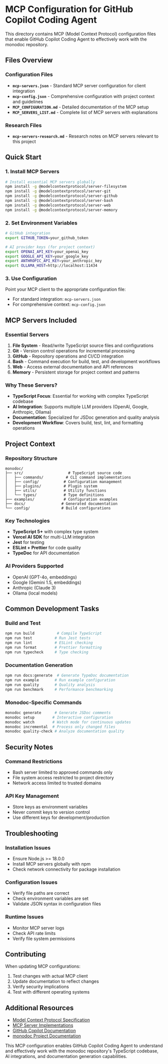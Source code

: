 # MCP Configuration for GitHub Copilot Coding Agent

This directory contains MCP (Model Context Protocol) configuration files that enable GitHub Copilot Coding Agent to effectively work with the monodoc repository.

## Files Overview

### Configuration Files
- **`mcp-servers.json`** - Standard MCP server configuration for client integration
- **`mcp-config.json`** - Comprehensive configuration with project context and guidelines
- **`MCP_CONFIGURATION.md`** - Detailed documentation of the MCP setup
- **`MCP_SERVERS_LIST.md`** - Complete list of MCP servers with explanations

### Research Files
- **`mcp-servers-research.md`** - Research notes on MCP servers relevant to this project

## Quick Start

### 1. Install MCP Servers
```bash
# Install essential MCP servers globally
npm install -g @modelcontextprotocol/server-filesystem
npm install -g @modelcontextprotocol/server-git
npm install -g @modelcontextprotocol/server-github
npm install -g @modelcontextprotocol/server-bash
npm install -g @modelcontextprotocol/server-web
npm install -g @modelcontextprotocol/server-memory
```

### 2. Set Environment Variables
```bash
# GitHub integration
export GITHUB_TOKEN=your_github_token

# AI provider keys (for project context)
export OPENAI_API_KEY=your_openai_key
export GOOGLE_API_KEY=your_google_key
export ANTHROPIC_API_KEY=your_anthropic_key
export OLLAMA_HOST=http://localhost:11434
```

### 3. Use Configuration
Point your MCP client to the appropriate configuration file:
- For standard integration: `mcp-servers.json`
- For comprehensive context: `mcp-config.json`

## MCP Servers Included

### Essential Servers
1. **File System** - Read/write TypeScript source files and configurations
2. **Git** - Version control operations for incremental processing
3. **GitHub** - Repository operations and CI/CD integration
4. **Bash** - Command execution for build, test, and development workflows
5. **Web** - Access external documentation and API references
6. **Memory** - Persistent storage for project context and patterns

### Why These Servers?
- **TypeScript Focus**: Essential for working with complex TypeScript codebase
- **AI Integration**: Supports multiple LLM providers (OpenAI, Google, Anthropic, Ollama)
- **Documentation**: Specialized for JSDoc generation and quality analysis
- **Development Workflow**: Covers build, test, lint, and formatting operations

## Project Context

### Repository Structure
```
monodoc/
├── src/                    # TypeScript source code
│   ├── commands/          # CLI command implementations
│   ├── config/           # Configuration management
│   ├── plugins/          # Plugin system
│   ├── utils/            # Utility functions
│   └── types/            # Type definitions
├── examples/             # Configuration examples
├── docs/                # Generated documentation
└── config/              # Build configurations
```

### Key Technologies
- **TypeScript 5+** with complex type system
- **Vercel AI SDK** for multi-LLM integration
- **Jest** for testing
- **ESLint + Prettier** for code quality
- **TypeDoc** for API documentation

### AI Providers Supported
- OpenAI (GPT-4o, embeddings)
- Google (Gemini 1.5, embeddings)
- Anthropic (Claude 3)
- Ollama (local models)

## Common Development Tasks

### Build and Test
```bash
npm run build          # Compile TypeScript
npm run test          # Run Jest tests
npm run lint          # ESLint checking
npm run format        # Prettier formatting
npm run typecheck     # Type checking
```

### Documentation Generation
```bash
npm run docs:generate  # Generate TypeDoc documentation
npm run example       # Run example configuration
npm run quality       # Quality analysis
npm run benchmark     # Performance benchmarking
```

### Monodoc-Specific Commands
```bash
monodoc generate      # Generate JSDoc comments
monodoc setup        # Interactive configuration
monodoc watch        # Watch mode for continuous updates
monodoc incremental  # Process only changed files
monodoc quality-check # Analyze documentation quality
```

## Security Notes

### Command Restrictions
- Bash server limited to approved commands only
- File system access restricted to project directory
- Network access limited to trusted domains

### API Key Management
- Store keys as environment variables
- Never commit keys to version control
- Use different keys for development/production

## Troubleshooting

### Installation Issues
- Ensure Node.js >= 18.0.0
- Install MCP servers globally with npm
- Check network connectivity for package installation

### Configuration Issues
- Verify file paths are correct
- Check environment variables are set
- Validate JSON syntax in configuration files

### Runtime Issues
- Monitor MCP server logs
- Check API rate limits
- Verify file system permissions

## Contributing

When updating MCP configurations:
1. Test changes with actual MCP client
2. Update documentation to reflect changes
3. Verify security implications
4. Test with different operating systems

## Additional Resources

- [Model Context Protocol Specification](https://modelcontextprotocol.io/specification)
- [MCP Server Implementations](https://github.com/modelcontextprotocol/servers)
- [GitHub Copilot Documentation](https://docs.github.com/en/copilot)
- [monodoc Project Documentation](README.MD)

This MCP configuration enables GitHub Copilot Coding Agent to understand and effectively work with the monodoc repository's TypeScript codebase, AI integrations, and documentation generation capabilities.